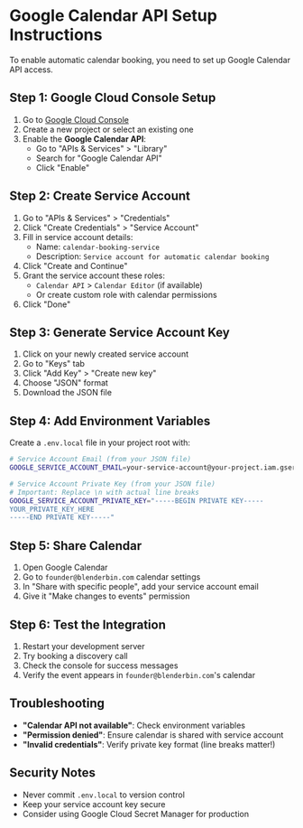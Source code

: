# Google Calendar API Setup Instructions

To enable automatic calendar booking, you need to set up Google Calendar API access.

## Step 1: Google Cloud Console Setup

1. Go to [Google Cloud Console](https://console.cloud.google.com/)
2. Create a new project or select an existing one
3. Enable the **Google Calendar API**:
   - Go to "APIs & Services" > "Library"
   - Search for "Google Calendar API"
   - Click "Enable"

## Step 2: Create Service Account

1. Go to "APIs & Services" > "Credentials"
2. Click "Create Credentials" > "Service Account"
3. Fill in service account details:
   - Name: `calendar-booking-service`
   - Description: `Service account for automatic calendar booking`
4. Click "Create and Continue"
5. Grant the service account these roles:
   - `Calendar API` > `Calendar Editor` (if available)
   - Or create custom role with calendar permissions
6. Click "Done"

## Step 3: Generate Service Account Key

1. Click on your newly created service account
2. Go to "Keys" tab
3. Click "Add Key" > "Create new key"
4. Choose "JSON" format
5. Download the JSON file

## Step 4: Add Environment Variables

Create a `.env.local` file in your project root with:

```bash
# Service Account Email (from your JSON file)
GOOGLE_SERVICE_ACCOUNT_EMAIL=your-service-account@your-project.iam.gserviceaccount.com

# Service Account Private Key (from your JSON file)
# Important: Replace \n with actual line breaks
GOOGLE_SERVICE_ACCOUNT_PRIVATE_KEY="-----BEGIN PRIVATE KEY-----
YOUR_PRIVATE_KEY_HERE
-----END PRIVATE KEY-----"
```

## Step 5: Share Calendar

1. Open Google Calendar
2. Go to `founder@blenderbin.com` calendar settings
3. In "Share with specific people", add your service account email
4. Give it "Make changes to events" permission

## Step 6: Test the Integration

1. Restart your development server
2. Try booking a discovery call
3. Check the console for success messages
4. Verify the event appears in `founder@blenderbin.com`'s calendar

## Troubleshooting

- **"Calendar API not available"**: Check environment variables
- **"Permission denied"**: Ensure calendar is shared with service account
- **"Invalid credentials"**: Verify private key format (line breaks matter!)

## Security Notes

- Never commit `.env.local` to version control
- Keep your service account key secure
- Consider using Google Cloud Secret Manager for production 